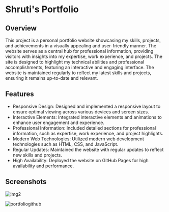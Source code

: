 # Shruti's Portfolio
## Overview
This project is a personal portfolio website showcasing my skills, projects, and achievements in a visually appealing and user-friendly manner. The website serves as a central hub for professional information, providing visitors with insights into my expertise, work experience, and projects. The site is designed to highlight my technical abilities and professional accomplishments, featuring an interactive and engaging interface. The website is maintained regularly to reflect my latest skills and projects, ensuring it remains up-to-date and relevant.
## Features
- Responsive Design: Designed and implemented a responsive layout to ensure optimal viewing across various devices and screen sizes.
- Interactive Elements: Integrated interactive elements and animations to enhance user engagement and experience.
- Professional Information: Included detailed sections for professional information, such as expertise, work experience, and project highlights.
- Modern Web Technologies: Utilized modern web development technologies such as HTML, CSS, and JavaScript.
- Regular Updates: Maintained the website with regular updates to reflect new skills and projects.
- High Availability: Deployed the website on GitHub Pages for high availability and performance.

## Screenshots
![img2](https://github.com/Shrutiii3/Shruti_Portfolio/assets/124484769/60110761-75f7-4287-8c06-a3db4dd0ac6f)   

![portfoliogithub](https://github.com/Shrutiii3/Shruti_Portfolio/assets/124484769/789c4ae1-1ed9-49b3-9828-2df3a8bccec3)


